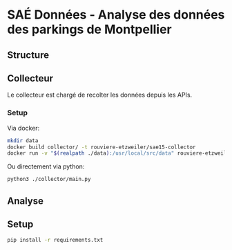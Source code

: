 # SAÉ Données - Analyse des données des parkings de Montpellier

## Structure

## Collecteur

Le collecteur est chargé de recolter les données depuis les APIs.

### Setup

Via docker:

```bash
mkdir data
docker build collector/ -t rouviere-etzweiler/sae15-collector
docker run -v "$(realpath ./data):/usr/local/src/data" rouviere-etzweiler/sae15-collector
```

Ou directement via python:

```bash
python3 ./collector/main.py
```

## Analyse

## Setup

```bash
pip install -r requirements.txt
```
